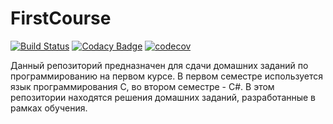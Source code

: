 # FirstCourse
[![Build Status](https://github.com/AnnaKasatkina/FirstCourse/workflows/Build/badge.svg)](https://github.com/AnnaKasatkina/FirstCourse/actions)
[![Codacy Badge](https://app.codacy.com/project/badge/Grade/82b5b6ea37874e3d9a6252e7055d9e5c)](https://app.codacy.com/gh/AnnaKasatkina/FirstCourse/dashboard?utm_source=gh&utm_medium=referral&utm_content=&utm_campaign=Badge_grade)
[![codecov](https://codecov.io/gh/AnnaKasatkina/FirstCourse/graph/badge.svg?token=NTT7K2QNX9)](https://codecov.io/gh/AnnaKasatkina/FirstCourse)

Данный репозиторий предназначен для сдачи домашних заданий по программированию на первом курсе. В первом семестре используется язык программирования C, во втором семестре - C#. 
В этом репозитории находятся решения домашних заданий, разработанные в рамках обучения.
